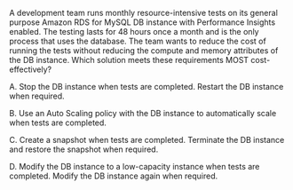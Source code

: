 A development team runs monthly resource-intensive tests on its general purpose Amazon RDS for MySQL DB instance with Performance
Insights enabled. The testing lasts for 48 hours once a month and is the only process that uses the database. The team wants to reduce the cost of running the tests without reducing the compute and memory attributes of the DB instance. Which solution meets these requirements MOST cost-effectively? 

A. Stop the DB instance when tests are completed. Restart the DB instance when required. 

B. Use an Auto Scaling policy with the DB instance to automatically scale when tests are completed. 

C. Create a snapshot when tests are completed. Terminate the DB instance and restore the snapshot when required. 

D. Modify the DB instance to a low-capacity instance when tests are completed. Modify the DB instance again when required.